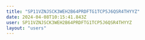 ```yaml
---
title: "SP11VZNJSCK3WEH2B64PRDFTG1TCP5J6QSR4THYYZ"
date: 2024-04-08T10:15:41.843Z
user: SP11VZNJSCK3WEH2B64PRDFTG1TCP5J6QSR4THYYZ
layout: "users"
---
```

    